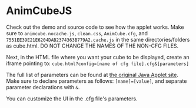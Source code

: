 # AnimCubeJS
Check out the demo and source code to see how the applet works. Make sure to `animcube.nocache.js`, `clean.css`, `AnimCube.cfg`, and `7551EE39E21E6204DAB2374363B779A2.cache.js` in the same directories/folders as cube.html. DO NOT CHANGE THE NAMES OF THE NON-CFG FILES.

Next, in the HTML file where you want your cube to be displayed, create an iframe pointing to:
`cube.html?config=[name of cfg file].cfg&[parameters]`

The full list of parameters can be found at [the original Java Applet site](http://software.rubikscube.info/AnimCube/). Make sure to declare parameters as follows: `[name]=[value]`, and separate parameter declarations with `&`.

You can customize the UI in the .cfg file's parameters.
